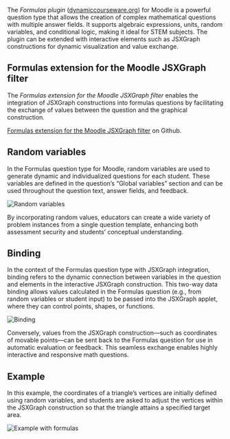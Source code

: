 The _Formulas plugin_ ([dynamiccourseware.org](https://dynamiccourseware.org)) for Moodle is a powerful question type that allows the creation of complex mathematical questions with multiple answer fields. It supports algebraic expressions, units, random variables, and conditional logic, making it ideal for STEM subjects. The plugin can be extended with interactive elements such as JSXGraph constructions for dynamic visualization and value exchange.

## Formulas extension for the Moodle JSXGraph filter

The _Formulas extension for the Moodle JSXGraph filter_ enables the integration of JSXGraph constructions into formulas questions by facilitating the exchange of values between the question and the graphical construction.

[Formulas extension for the Moodle JSXGraph filter](https://github.com/jsxgraph/moodleformulas_jsxgraph) on Github.

## Random variables

In the Formulas question type for Moodle, random variables are used to generate dynamic and individualized questions for each student. These variables are defined in the question’s “Global variables” section and can be used throughout the question text, answer fields, and feedback. 

![Random variables](/media/images/formulas/formulas-1.png)

By incorporating random values, educators can create a wide variety of problem instances from a single question template, enhancing both assessment security and students’ conceptual understanding.

## Binding

In the context of the Formulas question type with JSXGraph integration, binding refers to the dynamic connection between variables in the question and elements in the interactive JSXGraph construction. This two-way data binding allows values calculated in the Formulas question (e.g., from random variables or student input) to be passed into the JSXGraph applet, where they can control points, shapes, or functions. 

![Binding](/media/images/formulas/formulas-2.png)

Conversely, values from the JSXGraph construction—such as coordinates of movable points—can be sent back to the Formulas question for use in automatic evaluation or feedback. This seamless exchange enables highly interactive and responsive math questions.

## Example

In this example, the coordinates of a triangle’s vertices are initially defined using random variables, and students are asked to adjust the vertices within the JSXGraph construction so that the triangle attains a specified target area.

![Example with formulas](/media/images/formulas/formulas-3.png)


